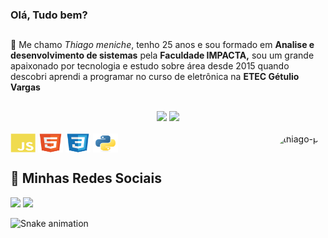 ### Olá, Tudo bem? 
##
🧙  Me chamo <i>Thiago meniche</i>, tenho 25 anos e sou formado em <b>Analise e desenvolvimento de sistemas</b> pela <b> Faculdade IMPACTA,</b> sou um grande apaixonado por tecnologia e estudo sobre área desde 2015 quando descobri aprendi a programar no curso de eletrônica na <b>ETEC Gétulio Vargas </b>
##

<div align="center">
  <picture>
    <source 
      srcset="https://github-readme-stats.vercel.app/api?username=thiagomeniche&show_icons=true&theme=dracula"
      media="(prefers-color-scheme: dark)"
    />
    <source
      srcset="https://github-readme-stats.vercel.app/api?username=thiagomeniche&show_icons=true"
      media="(prefers-color-scheme: light), (prefers-color-scheme: no-preference)"
    />
    <img height="180em" src="https://github-readme-stats.vercel.app/api?username=thiagomeniche&show_icons=true" />
</picture>

  <img height="180em" src="https://github-readme-stats.vercel.app/api/top-langs/?username=thiagomeniche&layout=compact&langs_count=7&theme=dracula"/>
</div>
    
<div style="display: inline_block"><br>
  <img align="center" alt="-Js" height="30" width="40" src="https://raw.githubusercontent.com/devicons/devicon/master/icons/javascript/javascript-plain.svg">
  <img align="center" alt="thiago-HTML" height="30" width="40" src="https://raw.githubusercontent.com/devicons/devicon/master/icons/html5/html5-original.svg">
  <img align="center" alt="thiago-CSS" height="30" width="40" src="https://raw.githubusercontent.com/devicons/devicon/master/icons/css3/css3-original.svg">
  <img align="center" alt="thiago-Python" height="30" width="40" src="https://raw.githubusercontent.com/devicons/devicon/master/icons/python/python-original.svg">
  <img align="right" alt="thiago-pic" height="150" style="border-radius:50px;" src="https://thiagomeniche.github.io/img/perfil.jpg">
</div>
  
  ## 🎫 Minhas Redes Sociais 
 
<div> 
  <a href = "mailto:thiagomeniche@hotmail.com"><img src="https://img.shields.io/badge/-Gmail-%23333?style=for-the-badge&logo=gmail&logoColor=white" target="_blank"></a>
  <a href="https://www.linkedin.com/in/thiago-meniche-663699139/" target="_blank"><img src="https://img.shields.io/badge/-LinkedIn-%230077B5?style=for-the-badge&logo=linkedin&logoColor=white" target="_blank"></a> 
 
  ![Snake animation](https://github.com/thiagomeniche/thiagomeniche/blob/output/github-contribution-grid-snake.svg)
 
</div>

